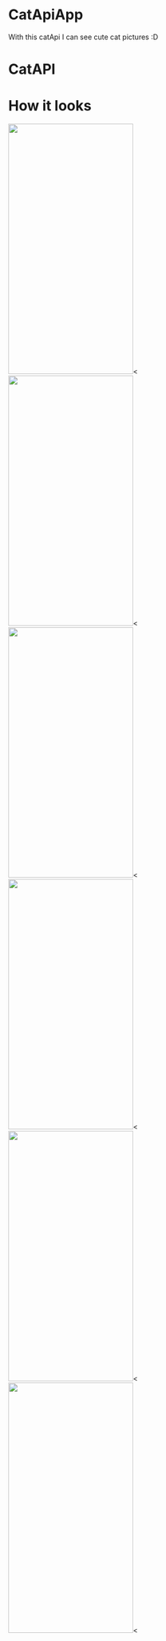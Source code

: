 # CatApiApp
With this catApi I can see cute cat pictures :D

#  CatAPI


# How it looks

  <img src="https://user-images.githubusercontent.com/73592197/195176663-ad2fb14e-5df9-4452-a160-976d9cd4e1bb.png" width="250" height="500" /><
<img src="https://user-images.githubusercontent.com/73592197/195173508-06d8443b-293c-4197-8dc6-9028bdc3c87d.png" width="250" height="500" /><
 <img src="https://user-images.githubusercontent.com/73592197/195173530-049a8689-5e25-4062-a43f-32b4bd39c3b7.png" width="250" height="500" /><
 <img src="https://user-images.githubusercontent.com/73592197/195175791-06d3aafd-6c9b-4fd7-beb2-6d9bc23f7f7c.png" width="250" height="500" /><
 <img src="https://user-images.githubusercontent.com/73592197/195175545-c4d6477d-ae20-4844-bba4-d03c7f6bc2ef.png" width="250" height="500" /><
  <img src="https://user-images.githubusercontent.com/73592197/195175569-c63843f6-c392-42ab-a275-c551bd99fcc4.png" width="250" height="500" /><



